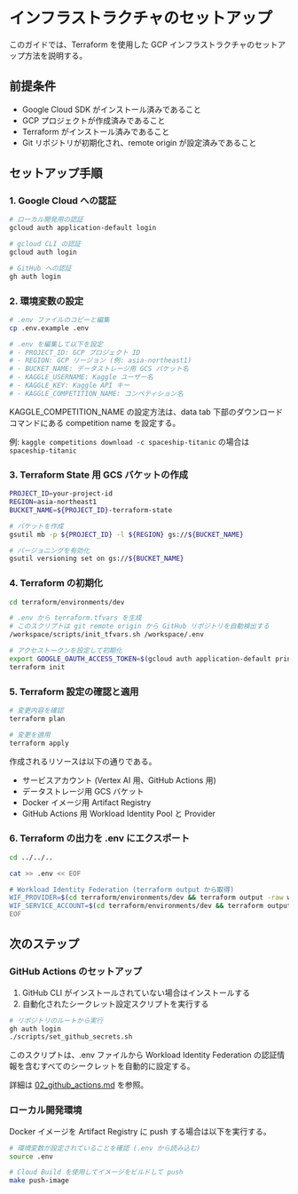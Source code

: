 # インフラストラクチャのセットアップ

このガイドでは、Terraform を使用した GCP インフラストラクチャのセットアップ方法を説明する。

## 前提条件

- Google Cloud SDK がインストール済みであること
- GCP プロジェクトが作成済みであること
- Terraform がインストール済みであること
- Git リポジトリが初期化され、remote origin が設定済みであること

## セットアップ手順

### 1. Google Cloud への認証

```bash
# ローカル開発用の認証
gcloud auth application-default login

# gcloud CLI の認証
gcloud auth login

# GitHub への認証
gh auth login
```

### 2. 環境変数の設定

```bash
# .env ファイルのコピーと編集
cp .env.example .env

# .env を編集して以下を設定
# - PROJECT_ID: GCP プロジェクト ID
# - REGION: GCP リージョン (例: asia-northeast1)
# - BUCKET_NAME: データストレージ用 GCS バケット名
# - KAGGLE_USERNAME: Kaggle ユーザー名
# - KAGGLE_KEY: Kaggle API キー
# - KAGGLE_COMPETITION_NAME: コンペティション名
```

KAGGLE_COMPETITION_NAME の設定方法は、data tab 下部のダウンロードコマンドにある competition name を設定する。

例: `kaggle competitions download -c spaceship-titanic` の場合は `spaceship-titanic`

### 3. Terraform State 用 GCS バケットの作成

```bash
PROJECT_ID=your-project-id
REGION=asia-northeast1
BUCKET_NAME=${PROJECT_ID}-terraform-state

# バケットを作成
gsutil mb -p ${PROJECT_ID} -l ${REGION} gs://${BUCKET_NAME}

# バージョニングを有効化
gsutil versioning set on gs://${BUCKET_NAME}
```

### 4. Terraform の初期化

```bash
cd terraform/environments/dev

# .env から terraform.tfvars を生成
# このスクリプトは git remote origin から GitHub リポジトリを自動検出する
/workspace/scripts/init_tfvars.sh /workspace/.env

# アクセストークンを設定して初期化
export GOOGLE_OAUTH_ACCESS_TOKEN=$(gcloud auth application-default print-access-token)
terraform init
```

### 5. Terraform 設定の確認と適用

```bash
# 変更内容を確認
terraform plan

# 変更を適用
terraform apply
```

作成されるリソースは以下の通りである。

- サービスアカウント (Vertex AI 用、GitHub Actions 用)
- データストレージ用 GCS バケット
- Docker イメージ用 Artifact Registry
- GitHub Actions 用 Workload Identity Pool と Provider

### 6. Terraform の出力を .env にエクスポート

```bash
cd ../../..

cat >> .env << EOF

# Workload Identity Federation (terraform output から取得)
WIF_PROVIDER=$(cd terraform/environments/dev && terraform output -raw workload_identity_provider)
WIF_SERVICE_ACCOUNT=$(cd terraform/environments/dev && terraform output -json service_account_emails | jq -r '.github_actions')
EOF
```

## 次のステップ

### GitHub Actions のセットアップ

1. GitHub CLI がインストールされていない場合はインストールする
2. 自動化されたシークレット設定スクリプトを実行する

```bash
# リポジトリのルートから実行
gh auth login
./scripts/set_github_secrets.sh
```

このスクリプトは、.env ファイルから Workload Identity Federation の認証情報を含むすべてのシークレットを自動的に設定する。

詳細は [02_github_actions.md](02_github_actions.md) を参照。

### ローカル開発環境

Docker イメージを Artifact Registry に push する場合は以下を実行する。

```bash
# 環境変数が設定されていることを確認 (.env から読み込む)
source .env

# Cloud Build を使用してイメージをビルドして push
make push-image
```
